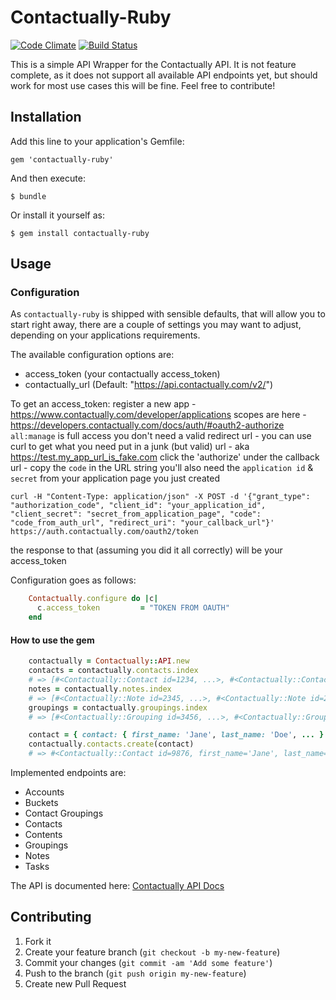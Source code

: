 # Contactually-Ruby

[![Code Climate](https://codeclimate.com/github/revaluate/contactually-ruby/badges/gpa.svg)](https://codeclimate.com/github/revaluate/contactually-ruby)
[![Build
Status](https://travis-ci.org/revaluate/contactually-ruby.svg?branch=master)](https://travis-ci.org/revaluate/contactually-ruby)

This is a simple API Wrapper for the Contactually API. It is not feature complete, as it does not support all available API endpoints yet, but should work for most use cases this will be fine. Feel free to contribute!

## Installation

Add this line to your application's Gemfile:

    gem 'contactually-ruby'

And then execute:

    $ bundle

Or install it yourself as:

    $ gem install contactually-ruby

## Usage

### Configuration

As `contactually-ruby` is shipped with sensible defaults, that will allow you
to start right away, there are a couple of settings you may want to adjust,
depending on your applications requirements.

The available configuration options are:

* access_token (your contactually access_token)
* contactually_url (Default: "https://api.contactually.com/v2/")

To get an access_token:
register a new app - https://www.contactually.com/developer/applications
scopes are here - https://developers.contactually.com/docs/auth/#oauth2-authorize
`all:manage` is full access
you don't need a valid redirect url - you can use curl to get what you need
put in a junk (but valid) url - aka https://test.my_app_url_is_fake.com
click the 'authorize' under the callback url - copy the `code` in the URL string
you'll also need the `application id` & `secret` from your application page you just created

`curl -H "Content-Type: application/json" -X POST -d '{"grant_type": "authorization_code", "client_id": "your_application_id", "client_secret": "secret_from_application_page", "code": "code_from_auth_url", "redirect_uri": "your_callback_url"}' https://auth.contactually.com/oauth2/token`

the response to that (assuming you did it all correctly) will be your access_token



Configuration goes as follows:

```ruby
    Contactually.configure do |c|
      c.access_token         = "TOKEN FROM OAUTH"
    end
```

#### How to use the gem

```ruby
    contactually = Contactually::API.new
    contacts = contactually.contacts.index
    # => [#<Contactually::Contact id=1234, ...>, #<Contactually::Contact id=1235, ...>, ...]
    notes = contactually.notes.index
    # => [#<Contactually::Note id=2345, ...>, #<Contactually::Note id=2346, ...>, ...]
    groupings = contactually.groupings.index
    # => [#<Contactually::Grouping id=3456, ...>, #<Contactually::Grouping id=3457, ...>, ...]

    contact = { contact: { first_name: 'Jane', last_name: 'Doe', ... } }
    contactually.contacts.create(contact)
    # => #<Contactually::Contact id=9876, first_name='Jane', last_name='Doe', ...>
```

Implemented endpoints are:

* Accounts
* Buckets
* Contact Groupings
* Contacts
* Contents
* Groupings
* Notes
* Tasks

The API is documented here: [Contactually API Docs](http://developers.contactually.com/docs/)

## Contributing

1. Fork it
2. Create your feature branch (`git checkout -b my-new-feature`)
3. Commit your changes (`git commit -am 'Add some feature'`)
4. Push to the branch (`git push origin my-new-feature`)
5. Create new Pull Request
